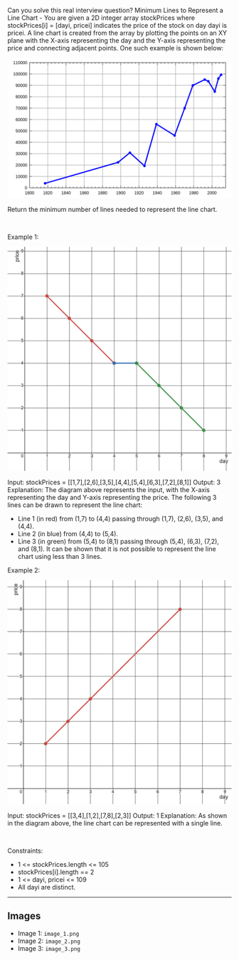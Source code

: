 Can you solve this real interview question? Minimum Lines to Represent a Line Chart - You are given a 2D integer array stockPrices where stockPrices[i] = [dayi, pricei] indicates the price of the stock on day dayi is pricei. A line chart is created from the array by plotting the points on an XY plane with the X-axis representing the day and the Y-axis representing the price and connecting adjacent points. One such example is shown below:

![Example 1](./image_1.png)

Return the minimum number of lines needed to represent the line chart.

 

Example 1:

![Example 2](./image_2.png)


Input: stockPrices = [[1,7],[2,6],[3,5],[4,4],[5,4],[6,3],[7,2],[8,1]]
Output: 3
Explanation:
The diagram above represents the input, with the X-axis representing the day and Y-axis representing the price.
The following 3 lines can be drawn to represent the line chart:
- Line 1 (in red) from (1,7) to (4,4) passing through (1,7), (2,6), (3,5), and (4,4).
- Line 2 (in blue) from (4,4) to (5,4).
- Line 3 (in green) from (5,4) to (8,1) passing through (5,4), (6,3), (7,2), and (8,1).
It can be shown that it is not possible to represent the line chart using less than 3 lines.


Example 2:

![Example 3](./image_3.png)


Input: stockPrices = [[3,4],[1,2],[7,8],[2,3]]
Output: 1
Explanation:
As shown in the diagram above, the line chart can be represented with a single line.


 

Constraints:

 * 1 <= stockPrices.length <= 105
 * stockPrices[i].length == 2
 * 1 <= dayi, pricei <= 109
 * All dayi are distinct.

---

## Images

- Image 1: `image_1.png`
- Image 2: `image_2.png`
- Image 3: `image_3.png`
